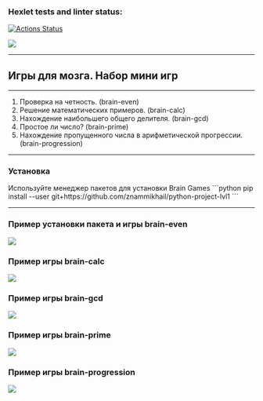 ### Hexlet tests and linter status:
[![Actions Status](https://github.com/znammikhail/python-project-lvl1/workflows/hexlet-check/badge.svg)](https://github.com/znammikhail/python-project-lvl1/actions)

<a href="https://codeclimate.com/github/znammikhail/python-project-lvl1/maintainability"><img src="https://api.codeclimate.com/v1/badges/3fa1fa0311b59fea490e/maintainability" /></a>

<hr>

<h2>Игры для мозга. Набор мини игр</h2>

<hr>

<ol>
 <li>Проверка на четность. (brain-even)</li>
 <li>Решение математических примеров. (brain-calc)</li>
 <li>Нахождение наибольшего общего делителя. (brain-gcd)</li>
 <li>Простое ли число? (brain-prime)</li>
 <li>Нахождение пропущенного числа в арифметической прогрессии. (brain-progression)</li>
</ol>

<hr>

<h3> Установка </h3>
Используйте менеджер пакетов  для установки Brain Games
```python
pip install --user git+https://github.com/znammikhail/python-project-lvl1
```

<hr>

<h3> Пример установки пакета и игры brain-even </h3>
<a href="https://asciinema.org/a/nKzDYAvNMI2vKBaz2cYWGWHds" target="_blank"><img src="https://asciinema.org/a/nKzDYAvNMI2vKBaz2cYWGWHds.svg" /></a>

<h3> Пример игры brain-calc </h3>
<a href="https://asciinema.org/a/fq1CHKg12z1M901kc04UwfslY" target="_blank"><img src="https://asciinema.org/a/fq1CHKg12z1M901kc04UwfslY.svg" /></a>

<h3> Пример игры brain-gcd </h3>
<a href="https://asciinema.org/a/4kzxyYEO5m9DxzJKllObPoSD7" target="_blank"><img src="https://asciinema.org/a/4kzxyYEO5m9DxzJKllObPoSD7.svg" /></a>

<h3> Пример игры brain-prime </h3>
<a href="https://asciinema.org/a/YYXG604fR23TVLsHwHvJNF0Rf" target="_blank"><img src="https://asciinema.org/a/YYXG604fR23TVLsHwHvJNF0Rf.svg" /></a>

<h3> Пример игры brain-progression </h3>
<a href="https://asciinema.org/a/qV4mfajhu4iA7P4e1TJcaDxCU" target="_blank"><img src="https://asciinema.org/a/qV4mfajhu4iA7P4e1TJcaDxCU.svg" /></a>


